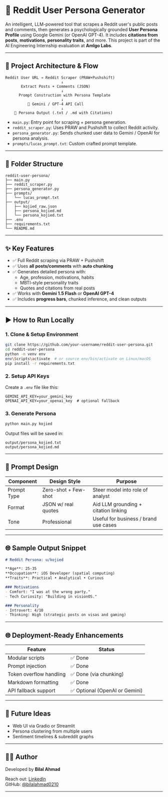 # 🧠 Reddit User Persona Generator 

An intelligent, LLM-powered tool that scrapes a Reddit user's public posts and comments, then generates a psychologically grounded **User Persona Profile** using Google Gemini (or OpenAI GPT-4). It includes **citations from posts**, **motivations**, **personality traits**, and more. This project is part of the AI Engineering Internship evaluation at **Amlgo Labs**.

---

## 🔧 Project Architecture & Flow

```
Reddit User URL → Reddit Scraper (PRAW+Pushshift)
                         ↓
       Extract Posts + Comments (JSON)
                         ↓
      Prompt Construction with Persona Template
                         ↓
          🤠 Gemini / GPT-4 API Call
                         ↓
    📄 Persona Output (.txt / .md with Citations)
```

- `main.py`: Entry point for scraping + persona generation.
- `reddit_scraper.py`: Uses PRAW and Pushshift to collect Reddit activity.
- `persona_generator.py`: Sends chunked user data to Gemini / OpenAI for persona analysis.
- `prompts/lucas_prompt.txt`: Custom crafted prompt template.

---

## 📁 Folder Structure

```
reddit-user-persona/
├── main.py
├── reddit_scraper.py
├── persona_generator.py
├── prompts/
│   └── lucas_prompt.txt
├── output/
│   ├── kojied_raw.json
│   ├── persona_kojied.md
│   └── persona_kojied.txt
├── .env
├── requirements.txt
└── README.md
```

---

## ✨ Key Features

- ✅ Full Reddit scraping via PRAW + Pushshift
- ✅ Uses **all posts/comments** with **auto chunking**
- ✅ Generates detailed persona with:
  - Age, profession, motivations, habits
  - MBTI-style personality traits
  - Quotes and citations from real posts
- ✅ Works with **Gemini 1.5 Flash** or **OpenAI GPT-4**
- ✅ Includes **progress bars**, chunked inference, and clean outputs

---

## ▶️ How to Run Locally

### 1. Clone & Setup Environment

```bash
git clone https://github.com/your-username/reddit-user-persona.git
cd reddit-user-persona
python -m venv env
env\Scripts\activate  # or source env/bin/activate on Linux/macOS
pip install -r requirements.txt
```

### 2. Setup API Keys

Create a `.env` file like this:

```
GEMINI_API_KEY=your_gemini_key
OPENAI_API_KEY=your_openai_key  # optional fallback
```

### 3. Generate Persona

```bash
python main.py kojied
```

Output files will be saved in:
```
output/persona_kojied.txt
output/persona_kojied.md
```

---

## 🧠 Prompt Design

| Component           | Design Style       | Purpose                                |
|--------------------|--------------------|----------------------------------------|
| Prompt Type         | Zero-shot + Few-shot | Steer model into role of analyst      |
| Format              | JSON w/ real quotes | Aid LLM grounding + citation linking  |
| Tone                | Professional        | Useful for business / brand use cases |

---

## 🌐 Sample Output Snippet

```markdown
# Reddit Persona: u/kojied

**Age**: 25-35  
**Occupation**: iOS Developer (spatial computing)  
**Traits**: Practical • Analytical • Curious  

### Motivations
- Comfort: "I was at the wrong party."  
- Tech Curiosity: "Building in visionOS."

### Personality
- Introvert: 4/10  
- Thinking: High (strategic posts on visas and gaming)
```

---

## 🌐 Deployment-Ready Enhancements

| Feature                 | Status  |
|-------------------------|---------|
| Modular scripts         | ✅ Done |
| Prompt injection        | ✅ Done |
| Token overflow handling | ✅ Done (via chunking) |
| Markdown formatting     | ✅ Done |
| API fallback support    | ✅ Optional (OpenAI or Gemini) |

---

## 🚀 Future Ideas

- Web UI via Gradio or Streamlit
- Persona clustering from multiple users
- Sentiment timelines & subreddit graphs

---

## 🙋‍♂️ Author

Developed by **Bilal Ahmad** 

Reach out: [LinkedIn](https://linkedin.com/in/bilalahmad0210)  
GitHub: [@bilalahmad0210](https://github.com/bilalahmad0210)

---
